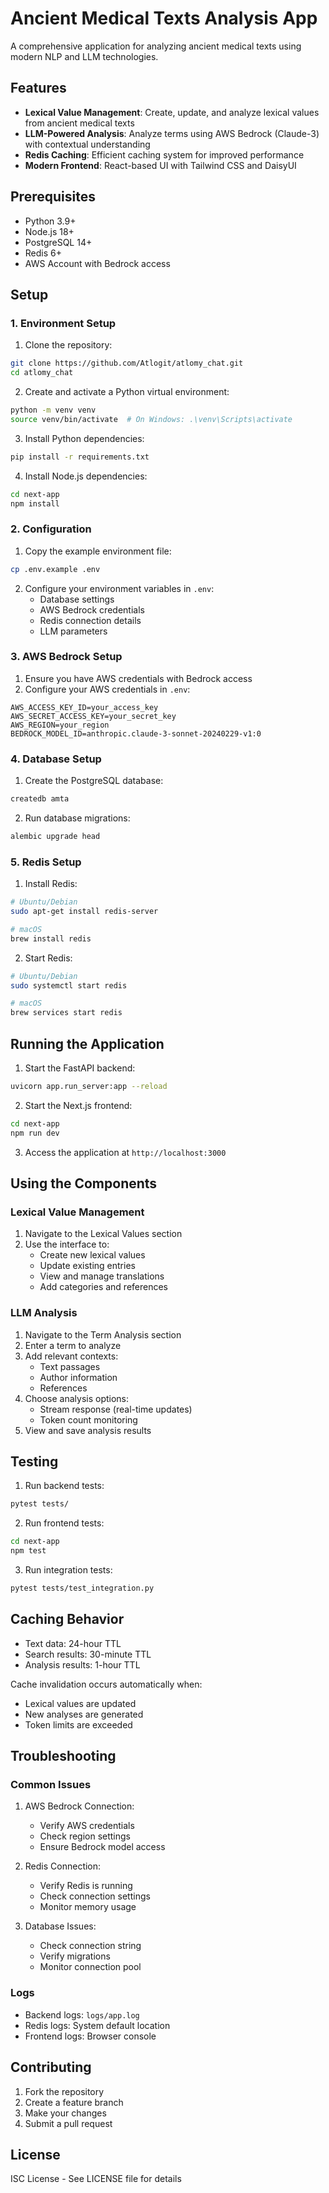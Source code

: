 # Ancient Medical Texts Analysis App

A comprehensive application for analyzing ancient medical texts using modern NLP and LLM technologies.

## Features

- **Lexical Value Management**: Create, update, and analyze lexical values from ancient medical texts
- **LLM-Powered Analysis**: Analyze terms using AWS Bedrock (Claude-3) with contextual understanding
- **Redis Caching**: Efficient caching system for improved performance
- **Modern Frontend**: React-based UI with Tailwind CSS and DaisyUI

## Prerequisites

- Python 3.9+
- Node.js 18+
- PostgreSQL 14+
- Redis 6+
- AWS Account with Bedrock access

## Setup

### 1. Environment Setup

1. Clone the repository:
```bash
git clone https://github.com/Atlogit/atlomy_chat.git
cd atlomy_chat
```

2. Create and activate a Python virtual environment:
```bash
python -m venv venv
source venv/bin/activate  # On Windows: .\venv\Scripts\activate
```

3. Install Python dependencies:
```bash
pip install -r requirements.txt
```

4. Install Node.js dependencies:
```bash
cd next-app
npm install
```

### 2. Configuration

1. Copy the example environment file:
```bash
cp .env.example .env
```

2. Configure your environment variables in `.env`:
   - Database settings
   - AWS Bedrock credentials
   - Redis connection details
   - LLM parameters

### 3. AWS Bedrock Setup

1. Ensure you have AWS credentials with Bedrock access
2. Configure your AWS credentials in `.env`:
```
AWS_ACCESS_KEY_ID=your_access_key
AWS_SECRET_ACCESS_KEY=your_secret_key
AWS_REGION=your_region
BEDROCK_MODEL_ID=anthropic.claude-3-sonnet-20240229-v1:0
```

### 4. Database Setup

1. Create the PostgreSQL database:
```bash
createdb amta
```

2. Run database migrations:
```bash
alembic upgrade head
```

### 5. Redis Setup

1. Install Redis:
```bash
# Ubuntu/Debian
sudo apt-get install redis-server

# macOS
brew install redis
```

2. Start Redis:
```bash
# Ubuntu/Debian
sudo systemctl start redis

# macOS
brew services start redis
```

## Running the Application

1. Start the FastAPI backend:
```bash
uvicorn app.run_server:app --reload
```

2. Start the Next.js frontend:
```bash
cd next-app
npm run dev
```

3. Access the application at `http://localhost:3000`

## Using the Components

### Lexical Value Management

1. Navigate to the Lexical Values section
2. Use the interface to:
   - Create new lexical values
   - Update existing entries
   - View and manage translations
   - Add categories and references

### LLM Analysis

1. Navigate to the Term Analysis section
2. Enter a term to analyze
3. Add relevant contexts:
   - Text passages
   - Author information
   - References
4. Choose analysis options:
   - Stream response (real-time updates)
   - Token count monitoring
5. View and save analysis results

## Testing

1. Run backend tests:
```bash
pytest tests/
```

2. Run frontend tests:
```bash
cd next-app
npm test
```

3. Run integration tests:
```bash
pytest tests/test_integration.py
```

## Caching Behavior

- Text data: 24-hour TTL
- Search results: 30-minute TTL
- Analysis results: 1-hour TTL

Cache invalidation occurs automatically when:
- Lexical values are updated
- New analyses are generated
- Token limits are exceeded

## Troubleshooting

### Common Issues

1. AWS Bedrock Connection:
   - Verify AWS credentials
   - Check region settings
   - Ensure Bedrock model access

2. Redis Connection:
   - Verify Redis is running
   - Check connection settings
   - Monitor memory usage

3. Database Issues:
   - Check connection string
   - Verify migrations
   - Monitor connection pool

### Logs

- Backend logs: `logs/app.log`
- Redis logs: System default location
- Frontend logs: Browser console

## Contributing

1. Fork the repository
2. Create a feature branch
3. Make your changes
4. Submit a pull request

## License

ISC License - See LICENSE file for details
